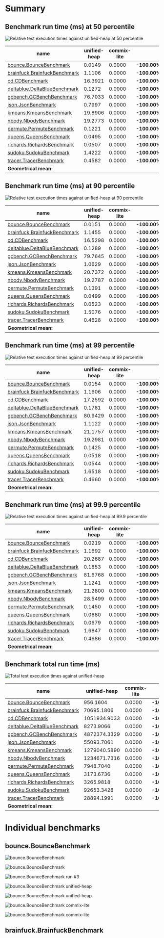 # Summary
## Benchmark run time (ms) at 50 percentile 
![Relative test execution times against unified-heap at 50 percentile](relative_percentile_50.png)

|name | unified-heap | commix-lite | |
| -- | -- | -- | -- |
|[bounce.BounceBenchmark](#bouncebouncebenchmark)|0.0149|0.0000|__-100.00%__|
|[brainfuck.BrainfuckBenchmark](#brainfuckbrainfuckbenchmark)|1.1106|0.0000|__-100.00%__|
|[cd.CDBenchmark](#cdcdbenchmark)|16.3921|0.0000|__-100.00%__|
|[deltablue.DeltaBlueBenchmark](#deltabluedeltabluebenchmark)|0.1272|0.0000|__-100.00%__|
|[gcbench.GCBenchBenchmark](#gcbenchgcbenchbenchmark)|76.7033|0.0000|__-100.00%__|
|[json.JsonBenchmark](#jsonjsonbenchmark)|0.7997|0.0000|__-100.00%__|
|[kmeans.KmeansBenchmark](#kmeanskmeansbenchmark)|19.8906|0.0000|__-100.00%__|
|[nbody.NbodyBenchmark](#nbodynbodybenchmark)|19.2773|0.0000|__-100.00%__|
|[permute.PermuteBenchmark](#permutepermutebenchmark)|0.1221|0.0000|__-100.00%__|
|[queens.QueensBenchmark](#queensqueensbenchmark)|0.0495|0.0000|__-100.00%__|
|[richards.RichardsBenchmark](#richardsrichardsbenchmark)|0.0507|0.0000|__-100.00%__|
|[sudoku.SudokuBenchmark](#sudokusudokubenchmark)|1.4222|0.0000|__-100.00%__|
|[tracer.TracerBenchmark](#tracertracerbenchmark)|0.4582|0.0000|__-100.00%__|
| __Geometrical mean:__|| | |
## Benchmark run time (ms) at 90 percentile 
![Relative test execution times against unified-heap at 90 percentile](relative_percentile_90.png)

|name | unified-heap | commix-lite | |
| -- | -- | -- | -- |
|[bounce.BounceBenchmark](#bouncebouncebenchmark)|0.0151|0.0000|__-100.00%__|
|[brainfuck.BrainfuckBenchmark](#brainfuckbrainfuckbenchmark)|1.1455|0.0000|__-100.00%__|
|[cd.CDBenchmark](#cdcdbenchmark)|16.5298|0.0000|__-100.00%__|
|[deltablue.DeltaBlueBenchmark](#deltabluedeltabluebenchmark)|0.1289|0.0000|__-100.00%__|
|[gcbench.GCBenchBenchmark](#gcbenchgcbenchbenchmark)|79.7645|0.0000|__-100.00%__|
|[json.JsonBenchmark](#jsonjsonbenchmark)|1.0629|0.0000|__-100.00%__|
|[kmeans.KmeansBenchmark](#kmeanskmeansbenchmark)|20.7372|0.0000|__-100.00%__|
|[nbody.NbodyBenchmark](#nbodynbodybenchmark)|19.2787|0.0000|__-100.00%__|
|[permute.PermuteBenchmark](#permutepermutebenchmark)|0.1391|0.0000|__-100.00%__|
|[queens.QueensBenchmark](#queensqueensbenchmark)|0.0499|0.0000|__-100.00%__|
|[richards.RichardsBenchmark](#richardsrichardsbenchmark)|0.0523|0.0000|__-100.00%__|
|[sudoku.SudokuBenchmark](#sudokusudokubenchmark)|1.5076|0.0000|__-100.00%__|
|[tracer.TracerBenchmark](#tracertracerbenchmark)|0.4628|0.0000|__-100.00%__|
| __Geometrical mean:__|| | |
## Benchmark run time (ms) at 99 percentile 
![Relative test execution times against unified-heap at 99 percentile](relative_percentile_99.png)

|name | unified-heap | commix-lite | |
| -- | -- | -- | -- |
|[bounce.BounceBenchmark](#bouncebouncebenchmark)|0.0154|0.0000|__-100.00%__|
|[brainfuck.BrainfuckBenchmark](#brainfuckbrainfuckbenchmark)|1.1606|0.0000|__-100.00%__|
|[cd.CDBenchmark](#cdcdbenchmark)|17.2592|0.0000|__-100.00%__|
|[deltablue.DeltaBlueBenchmark](#deltabluedeltabluebenchmark)|0.1781|0.0000|__-100.00%__|
|[gcbench.GCBenchBenchmark](#gcbenchgcbenchbenchmark)|80.9429|0.0000|__-100.00%__|
|[json.JsonBenchmark](#jsonjsonbenchmark)|1.1122|0.0000|__-100.00%__|
|[kmeans.KmeansBenchmark](#kmeanskmeansbenchmark)|21.1757|0.0000|__-100.00%__|
|[nbody.NbodyBenchmark](#nbodynbodybenchmark)|19.2981|0.0000|__-100.00%__|
|[permute.PermuteBenchmark](#permutepermutebenchmark)|0.1425|0.0000|__-100.00%__|
|[queens.QueensBenchmark](#queensqueensbenchmark)|0.0518|0.0000|__-100.00%__|
|[richards.RichardsBenchmark](#richardsrichardsbenchmark)|0.0544|0.0000|__-100.00%__|
|[sudoku.SudokuBenchmark](#sudokusudokubenchmark)|1.6518|0.0000|__-100.00%__|
|[tracer.TracerBenchmark](#tracertracerbenchmark)|0.4660|0.0000|__-100.00%__|
| __Geometrical mean:__|| | |
## Benchmark run time (ms) at 99.9 percentile 
![Relative test execution times against unified-heap at 99.9 percentile](relative_percentile_99.9.png)

|name | unified-heap | commix-lite | |
| -- | -- | -- | -- |
|[bounce.BounceBenchmark](#bouncebouncebenchmark)|0.0219|0.0000|__-100.00%__|
|[brainfuck.BrainfuckBenchmark](#brainfuckbrainfuckbenchmark)|1.1692|0.0000|__-100.00%__|
|[cd.CDBenchmark](#cdcdbenchmark)|20.2687|0.0000|__-100.00%__|
|[deltablue.DeltaBlueBenchmark](#deltabluedeltabluebenchmark)|0.1853|0.0000|__-100.00%__|
|[gcbench.GCBenchBenchmark](#gcbenchgcbenchbenchmark)|81.6768|0.0000|__-100.00%__|
|[json.JsonBenchmark](#jsonjsonbenchmark)|1.1241|0.0000|__-100.00%__|
|[kmeans.KmeansBenchmark](#kmeanskmeansbenchmark)|21.2800|0.0000|__-100.00%__|
|[nbody.NbodyBenchmark](#nbodynbodybenchmark)|28.5499|0.0000|__-100.00%__|
|[permute.PermuteBenchmark](#permutepermutebenchmark)|0.1450|0.0000|__-100.00%__|
|[queens.QueensBenchmark](#queensqueensbenchmark)|0.0680|0.0000|__-100.00%__|
|[richards.RichardsBenchmark](#richardsrichardsbenchmark)|0.0679|0.0000|__-100.00%__|
|[sudoku.SudokuBenchmark](#sudokusudokubenchmark)|1.6847|0.0000|__-100.00%__|
|[tracer.TracerBenchmark](#tracertracerbenchmark)|0.4686|0.0000|__-100.00%__|
| __Geometrical mean:__|| | |
## Benchmark total run time (ms) 
![Total test execution times against unified-heap](relative_total.png)

|name | unified-heap | commix-lite | |
| -- | -- | -- | -- |
|[bounce.BounceBenchmark](#bouncebouncebenchmark)|956.1604|0.0000|__-100.00%__|
|[brainfuck.BrainfuckBenchmark](#brainfuckbrainfuckbenchmark)|70695.1806|0.0000|__-100.00%__|
|[cd.CDBenchmark](#cdcdbenchmark)|1051934.9033|0.0000|__-100.00%__|
|[deltablue.DeltaBlueBenchmark](#deltabluedeltabluebenchmark)|8273.9066|0.0000|__-100.00%__|
|[gcbench.GCBenchBenchmark](#gcbenchgcbenchbenchmark)|4872374.3329|0.0000|__-100.00%__|
|[json.JsonBenchmark](#jsonjsonbenchmark)|55093.7061|0.0000|__-100.00%__|
|[kmeans.KmeansBenchmark](#kmeanskmeansbenchmark)|1279040.5890|0.0000|__-100.00%__|
|[nbody.NbodyBenchmark](#nbodynbodybenchmark)|1234671.7316|0.0000|__-100.00%__|
|[permute.PermuteBenchmark](#permutepermutebenchmark)|7948.7040|0.0000|__-100.00%__|
|[queens.QueensBenchmark](#queensqueensbenchmark)|3173.6736|0.0000|__-100.00%__|
|[richards.RichardsBenchmark](#richardsrichardsbenchmark)|3265.9818|0.0000|__-100.00%__|
|[sudoku.SudokuBenchmark](#sudokusudokubenchmark)|92653.3428|0.0000|__-100.00%__|
|[tracer.TracerBenchmark](#tracertracerbenchmark)|28894.1991|0.0000|__-100.00%__|
| __Geometrical mean:__|| | |
# Individual benchmarks
## bounce.BounceBenchmark
![bounce.BounceBenchmark](percentile_bounce.BounceBenchmark.png)

![bounce.BounceBenchmark](percentile_95plus_bounce.BounceBenchmark.png)

![bounce.BounceBenchmark run #3](example_run_full_3_bounce.BounceBenchmark.png)

![bounce.BounceBenchmark unified-heap](percentile_bounce.BounceBenchmark_conf0.png)

![bounce.BounceBenchmark unified-heap](percentile_95plus_bounce.BounceBenchmark_conf0.png)

![bounce.BounceBenchmark commix-lite](percentile_bounce.BounceBenchmark_conf1.png)

![bounce.BounceBenchmark commix-lite](percentile_95plus_bounce.BounceBenchmark_conf1.png)

## brainfuck.BrainfuckBenchmark
